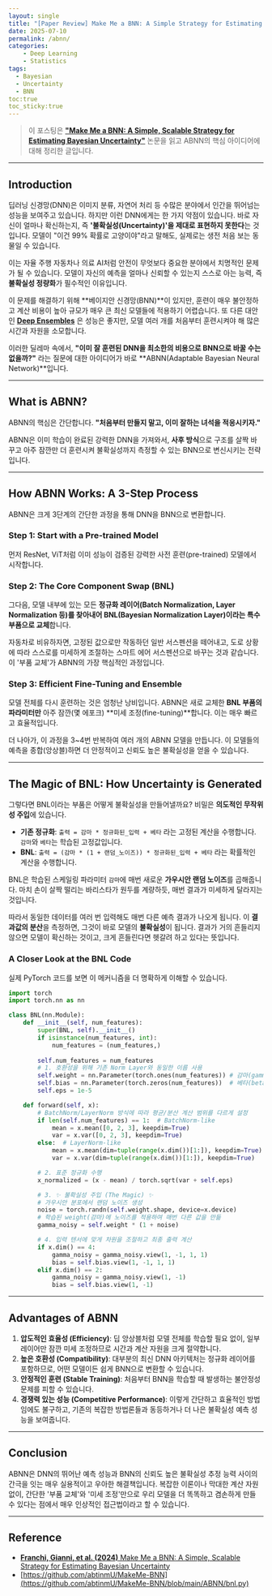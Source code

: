 ```yaml
---
layout: single  
title: "[Paper Review] Make Me a BNN: A Simple Strategy for Estimating Bayesian Uncertainty from Pre-trained Model"  
date: 2025-07-10  
permalink: /abnn/  
categories:  
    - Deep Learning
    - Statistics
tags:  
  - Bayesian   
  - Uncertainty
  - BNN
toc:true  
toc_sticky:true  
---
```


> 이 포스팅은 [**"Make Me a BNN: A Simple, Scalable Strategy for Estimating Bayesian Uncertainty"**](https://arxiv.org/pdf/2312.15297) 논문을 읽고 ABNN의 핵심 아이디어에 대해 정리한 글입니다.

--- 

## Introduction

딥러닝 신경망(DNN)은 이미지 분류, 자연어 처리 등 수많은 분야에서 인간을 뛰어넘는 성능을 보여주고 있습니다. 하지만 이런 DNN에게는 한 가지 약점이 있습니다. 바로 자신이 얼마나 확신하는지, 즉 **'불확실성(Uncertainty)'을 제대로 표현하지 못한다**는 것입니다. 모델이 "이건 99% 확률로 고양이야"라고 말해도, 실제로는 생전 처음 보는 동물일 수 있습니다.

이는 자율 주행 자동차나 의료 AI처럼 안전이 무엇보다 중요한 분야에서 치명적인 문제가 될 수 있습니다. 모델이 자신의 예측을 얼마나 신뢰할 수 있는지 스스로 아는 능력, 즉 **불확실성 정량화**가 필수적인 이유입니다.

이 문제를 해결하기 위해 **베이지안 신경망(BNN)**이 있지만, 훈련이 매우 불안정하고 계산 비용이 높아 규모가 매우 큰 최신 모델들에 적용하기 어렵습니다. 또 다른 대안인 [**Deep Ensembles**](https://arxiv.org/pdf/1612.01474) 은 성능은 좋지만, 모델 여러 개를 처음부터 훈련시켜야 해 많은 시간과 자원을 소모합니다.

이러한 딜레마 속에서, **"이미 잘 훈련된 DNN을 최소한의 비용으로 BNN으로 바꿀 수는 없을까?"** 라는 질문에 대한 아이디어가 바로 **ABNN(Adaptable Bayesian Neural Network)**입니다.

---

## What is ABNN?

ABNN의 핵심은 간단합니다. **"처음부터 만들지 말고, 이미 잘하는 녀석을 적응시키자."**

ABNN은 이미 학습이 완료된 강력한 DNN을 가져와서, **사후 방식**으로 구조를 살짝 바꾸고 아주 잠깐만 더 훈련시켜 불확실성까지 측정할 수 있는 BNN으로 변신시키는 전략입니다.


---

## How ABNN Works: A 3-Step Process

ABNN은 크게 3단계의 간단한 과정을 통해 DNN을 BNN으로 변환합니다.

### Step 1: Start with a Pre-trained Model
먼저 ResNet, ViT처럼 이미 성능이 검증된 강력한 사전 훈련(pre-trained) 모델에서 시작합니다.

### Step 2: The Core Component Swap (BNL)
그다음, 모델 내부에 있는 모든 **정규화 레이어(Batch Normalization, Layer Normalization 등)를 찾아내어 BNL(Bayesian Normalization Layer)이라는 특수 부품으로 교체**합니다.

자동차로 비유하자면, 고정된 값으로만 작동하던 일반 서스펜션을 떼어내고, 도로 상황에 따라 스스로를 미세하게 조절하는 스마트 에어 서스펜션으로 바꾸는 것과 같습니다. 이 '부품 교체'가 ABNN의 가장 핵심적인 과정입니다.


### Step 3: Efficient Fine-Tuning and Ensemble
모델 전체를 다시 훈련하는 것은 엄청난 낭비입니다. ABNN은 새로 교체한 **BNL 부품의 파라미터만** 아주 잠깐(몇 에포크) **미세 조정(fine-tuning)**합니다. 이는 매우 빠르고 효율적입니다.

더 나아가, 이 과정을 3~4번 반복하여 여러 개의 ABNN 모델을 만듭니다. 이 모델들의 예측을 종합(앙상블)하면 더 안정적이고 신뢰도 높은 불확실성을 얻을 수 있습니다.

---

## The Magic of BNL: How Uncertainty is Generated

그렇다면 BNL이라는 부품은 어떻게 불확실성을 만들어낼까요? 비밀은 **의도적인 무작위성 주입**에 있습니다.

* **기존 정규화**: `출력 = 감마 * 정규화된_입력 + 베타` 라는 고정된 계산을 수행합니다. `감마`와 `베타`는 학습된 고정값입니다.
* **BNL**: `출력 = (감마 * (1 + 랜덤_노이즈)) * 정규화된_입력 + 베타` 라는 확률적인 계산을 수행합니다.

BNL은 학습된 스케일링 파라미터 `감마`에 매번 새로운 **가우시안 랜덤 노이즈**를 곱해줍니다. 마치 손이 살짝 떨리는 바리스타가 원두를 계량하듯, 매번 결과가 미세하게 달라지는 것입니다.


따라서 동일한 데이터를 여러 번 입력해도 매번 다른 예측 결과가 나오게 됩니다. 이 **결과값의 분산**을 측정하면, 그것이 바로 모델의 **불확실성**이 됩니다. 결과가 거의 흔들리지 않으면 모델이 확신하는 것이고, 크게 흔들린다면 헷갈려 하고 있다는 뜻입니다.


### A Closer Look at the BNL Code
실제 PyTorch 코드를 보면 이 메커니즘을 더 명확하게 이해할 수 있습니다.

```python
import torch
import torch.nn as nn

class BNL(nn.Module):
    def __init__(self, num_features):
        super(BNL, self).__init__()
        if isinstance(num_features, int):
            num_features = (num_features,)
        
        self.num_features = num_features
        # 1. 호환성을 위해 기존 Norm Layer와 동일한 이름 사용
        self.weight = nn.Parameter(torch.ones(num_features)) # 감마(gamma) 역할
        self.bias = nn.Parameter(torch.zeros(num_features))  # 베타(beta) 역할
        self.eps = 1e-5

    def forward(self, x):
        # BatchNorm/LayerNorm 방식에 따라 평균/분산 계산 범위를 다르게 설정
        if len(self.num_features) == 1:  # BatchNorm-like
            mean = x.mean([0, 2, 3], keepdim=True)
            var = x.var([0, 2, 3], keepdim=True)
        else:  # LayerNorm-like
            mean = x.mean(dim=tuple(range(x.dim())[1:]), keepdim=True)
            var = x.var(dim=tuple(range(x.dim())[1:]), keepdim=True)

        # 2. 표준 정규화 수행
        x_normalized = (x - mean) / torch.sqrt(var + self.eps)

        # 3. ✨ 불확실성 주입 (The Magic) ✨
        # 가우시안 분포에서 랜덤 노이즈 생성
        noise = torch.randn(self.weight.shape, device=x.device)
        # 학습된 weight(감마)에 노이즈를 적용하여 매번 다른 값을 만듦
        gamma_noisy = self.weight * (1 + noise)

        # 4. 입력 텐서에 맞게 차원을 조절하고 최종 출력 계산
        if x.dim() == 4:
            gamma_noisy = gamma_noisy.view(1, -1, 1, 1)
            bias = self.bias.view(1, -1, 1, 1)
        elif x.dim() == 2:
            gamma_noisy = gamma_noisy.view(1, -1)
            bias = self.bias.view(1, -1)

```

---

## Advantages of ABNN

1.  **압도적인 효율성 (Efficiency)**: 딥 앙상블처럼 모델 전체를 학습할 필요 없이, 일부 레이어만 잠깐 미세 조정하므로 시간과 계산 자원을 크게 절약합니다.
2.  **높은 호환성 (Compatibility)**: 대부분의 최신 DNN 아키텍처는 정규화 레이어를 포함하므로, 어떤 모델이든 쉽게 BNN으로 변환할 수 있습니다.
3.  **안정적인 훈련 (Stable Training)**: 처음부터 BNN을 학습할 때 발생하는 불안정성 문제를 피할 수 있습니다.
4.  **경쟁력 있는 성능 (Competitive Performance)**: 이렇게 간단하고 효율적인 방법임에도 불구하고, 기존의 복잡한 방법론들과 동등하거나 더 나은 불확실성 예측 성능을 보여줍니다.

---

## Conclusion

ABNN은 DNN의 뛰어난 예측 성능과 BNN의 신뢰도 높은 불확실성 추정 능력 사이의 간극을 잇는 매우 실용적이고 우아한 해결책입니다. 복잡한 이론이나 막대한 계산 자원 없이, 간단한 '부품 교체'와 '미세 조정'만으로 우리 모델을 더 똑똑하고 겸손하게 만들 수 있다는 점에서 매우 인상적인 접근법이라고 할 수 있습니다.

---

## Reference

* [**Franchi, Gianni, et al. (2024)** Make Me a BNN: A Simple, Scalable Strategy for Estimating Bayesian Uncertainty](https://arxiv.org/pdf/2312.15297)
* [https://github.com/abtinmU/MakeMe-BNN](https://github.com/abtinmU/MakeMe-BNN/blob/main/ABNN/bnl.py)